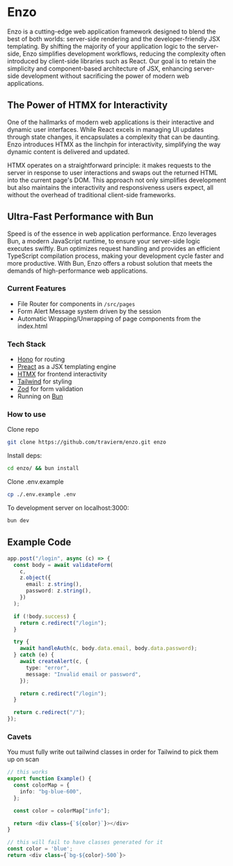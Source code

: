 # Enzo
Enzo is a cutting-edge web application framework designed to blend the best of both worlds: server-side rendering and the developer-friendly JSX templating. By shifting the majority of your application logic to the server-side, Enzo simplifies development workflows, reducing the complexity often introduced by client-side libraries such as React. Our goal is to retain the simplicity and component-based architecture of JSX, enhancing server-side development without sacrificing the power of modern web applications.

## The Power of HTMX for Interactivity
One of the hallmarks of modern web applications is their interactive and dynamic user interfaces. While React excels in managing UI updates through state changes, it encapsulates a complexity that can be daunting. Enzo introduces HTMX as the linchpin for interactivity, simplifying the way dynamic content is delivered and updated.

HTMX operates on a straightforward principle: it makes requests to the server in response to user interactions and swaps out the returned HTML into the current page's DOM. This approach not only simplifies development but also maintains the interactivity and responsiveness users expect, all without the overhead of traditional client-side frameworks.

## Ultra-Fast Performance with Bun
Speed is of the essence in web application performance. Enzo leverages Bun, a modern JavaScript runtime, to ensure your server-side logic executes swiftly. Bun optimizes request handling and provides an efficient TypeScript compilation process, making your development cycle faster and more productive. With Bun, Enzo offers a robust solution that meets the demands of high-performance web applications.

### Current Features
- File Router for components in `/src/pages`
- Form Alert Message system driven by the session
- Automatic Wrapping/Unwrapping of page components from the index.html

### Tech Stack
- [Hono](https://hono.dev) for routing
- [Preact](https://preactjs.com/guide/v10/server-side-rendering/) as a JSX templating engine
- [HTMX](https://htmx.org/) for frontend interactivity
- [Tailwind](https://tailwindcss.com/docs/utility-first) for styling
- [Zod](https://zod.dev/) for form validation
- Running on [Bun](https://bun.sh/)

### How to use

Clone repo
```bash
git clone https://github.com/travierm/enzo.git enzo
```

Install deps:
```bash
cd enzo/ && bun install
```

Clone .env.example
```bash
cp ./.env.example .env
```

To development server on localhost:3000:
```bash
bun dev
```

## Example Code

```ts
app.post("/login", async (c) => {
  const body = await validateForm(
    c,
    z.object({
      email: z.string(),
      password: z.string(),
    })
  );

  if (!body.success) {
    return c.redirect("/login");
  }

  try {
    await handleAuth(c, body.data.email, body.data.password);
  } catch (e) {
    await createAlert(c, {
      type: "error",
      message: "Invalid email or password",
    });

    return c.redirect("/login");
  }

  return c.redirect("/");
});
```

### Cavets

You must fully write out tailwind classes in order for Tailwind to pick them up on scan
```ts
// this works
export function Example() {
  const colorMap = {
    info: "bg-blue-600",
  };

  const color = colorMap["info"];

  return <div class={`${color}`}></div>
}

// this will fail to have classes generated for it
const color = 'blue';
return <div class={`bg-${color}-500`}> 
```